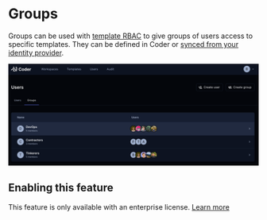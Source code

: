 # Groups

Groups can be used with [template RBAC](./rbac.md) to give groups of users
access to specific templates. They can be defined in Coder or
[synced from your identity provider](./auth.md#group-sync-enterprise).

![Groups](../images/groups.png)

## Enabling this feature

This feature is only available with an enterprise license.
[Learn more](../enterprise.md)
